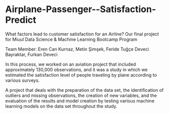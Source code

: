 # Airplane-Passenger--Satisfaction-Predict

What factors lead to customer satisfaction for an Airline? Our final project for Miuul Data Science & Machine Learning Bootcamp Program

Team Member: Eren Can Kurnaz, Metin Şimşek, Feride Tuğçe Deveci Bayraktar, Furkan Deveci

In this process, we worked on an aviation project that included approximately 130,000 observations, and it was a study in which we estimated the satisfaction level of people traveling by plane according to various surveys.

A project that deals with the preparation of the data set, the identification of outliers and missing observations, the creation of new variables, and the evaluation of the results and model creation by testing various machine learning models on the data set throughout the study.
